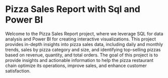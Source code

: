# Pizza Sales Report with Sql and Power BI
Welcome to the Pizza Sales Report project, where we leverage SQL for data analysis and Power BI for creating interactive visualizations. This project provides in-depth insights into pizza sales data, including daily and monthly trends, sales by pizza category and size, and identifying top-selling pizzas based on revenue, quantity, and total orders.
The goal of this project is to provide insights and actionable information to help the pizza restaurant chain optimize its operations, improve sales, and enhance customer satisfaction.
